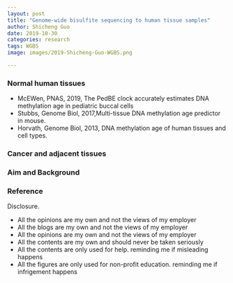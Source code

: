 ```yaml
---
layout: post
title: "Genome-wide bisulfite sequencing to human tissue samples"
author: Shicheng Guo
date: 2019-10-30
categories: research
tags: WGBS
image: images/2019-Shicheng-Guo-WGBS.png

---
```

### Normal human tissues
* McEWen, PNAS, 2019, The PedBE clock accurately estimates DNA methylation age in pediatric buccal cells
* Stubbs, Genome Biol, 2017,Multi-tissue DNA methylation age predictor in mouse.
* Horvath, Genome Biol, 2013, DNA methylation age of human tissues and cell types.
### Cancer and adjacent tissues

###  Aim and Background


###  Reference


Disclosure.
* All the opinions are my own and not the views of my employer
* All the blogs are my own and not the views of my employer
* All the opinions are my own and not the views of my employer
* All the contents are my own and should never be taken seriously
* All the contents are only used for help. reminding me if misleading happens
* All the figures are only used for non-profit education. reminding me if infrigement happens
